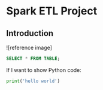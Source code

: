 # Spark ETL Project

## Introduction

![reference image]

```sql
SELECT * FROM TABLE;
```

If I want to show Python code:

```python
print('hello world')
```